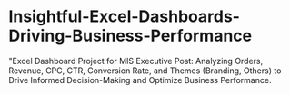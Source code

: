 # Insightful-Excel-Dashboards-Driving-Business-Performance
"Excel Dashboard Project for MIS Executive Post: Analyzing Orders, Revenue, CPC, CTR, Conversion Rate, and Themes (Branding, Others) to Drive Informed Decision-Making and Optimize Business Performance.
